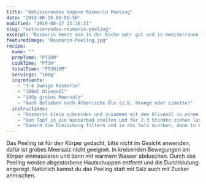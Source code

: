 ```yaml
---
title: "Aktivierendes Vegane Rosmarin Peeling"
date: "2019-08-19 09:59:50"
modified: "2019-08-17 15:36:21"
slug: "aktivierendes-rosmarin-peeling"
excerpt: "Rosmarin kennt man in der Küche sehr gut und in mediterranen Gerichten darf das Nadelkraut nicht fehlen. Doch nicht nur in der Küche macht sich der Rosmarin gut, auch in der Kosmetik hat er viele Benefits. "
featuredImage: "Rosmarin-Peeling.jpg"
recipe:
  name: ""
  prepTime: "PT10M"
  cookTime: "PT3H"
  totalTime: "PT3H10M"
  servings: "100g"
  ingredients:
    - "3-4 Zweige Rosmarin"
    - "100ml Olivenöl"
    - "100g grobes Meersalz"
    - "Nach Belieben noch Ätherische Öle (z.B. Orange oder Limette)"
  instructions:
    - "Rosmarin klein schneiden und zusammen mit dem Olivenöl in einen kleinen Topf geben."
    - "Den Topf in ein Wasserbad stellen und für 2-3 Stunden ziehen lassen, das Wasser darf nicht kochen."
    - "Danach die Ölmischung filtern und in das Salz mischen, dann in Gläser abfüllen und gegebenenfalls noch die Ätherischen Öle untermischen."
---
```


Das Peeling ist für den Körper gedacht, bitte nicht im Gesicht anwenden, dafür ist grobes Meersalz nicht geeignet. In kreisenden Bewegungen am Körper einmassieren und dann mit warmem Wasser abduschen. Durch das Peeling werden abgestorbene Hautschuppen entfernt und die Durchblutung angeregt. Natürlich kannst du das Peeling statt mit Salz auch mit Zucker anmischen.